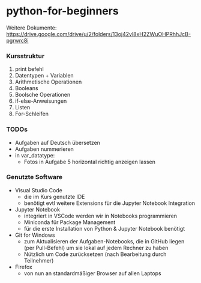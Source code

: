 # python-for-beginners
Weitere Dokumente: https://drive.google.com/drive/u/2/folders/13oj42vl8xH2ZWuOHPRhhJcB-pgrwrc8i

### Kursstruktur
1. print befehl
2. Datentypen + Variablen
3. Arithmetische Operationen
4. Booleans
5. Boolsche Operationen
6. if-else-Anweisungen
7. Listen
8. For-Schleifen




### TODOs
- Aufgaben auf Deutsch übersetzen
- Aufgaben nummerieren
- in var_datatype:
  - Fotos in Aufgabe 5 horizontal richtig anzeigen lassen


### Genutzte Software
- Visual Studio Code
  - die im Kurs genutzte IDE
  - benötigt evtl weitere Extensions für die Jupyter Notebook Integration
- Jupyter Notebook
  - integriert in VSCode werden wir in Notebooks programmieren
  - Miniconda für Package Management
  - für die erste Installation von Python & Jupyter Notebook benötigt
- Git for Windows
  - zum Aktualisieren der Aufgaben-Notebooks, die in GitHub liegen (per Pull-Befehl) um sie lokal auf jedem Rechner zu haben
  - Nützlich um Code zurücksetzen (nach Bearbeitung durch Teilnehmer)
- Firefox
  - von nun an standardmäßiger Browser auf allen Laptops



